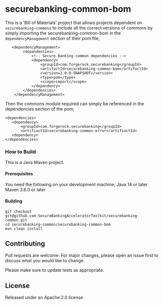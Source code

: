 # securebanking-common-bom



This is a 'Bill of Materials' project that allows projects dependent on `securebanking-commons` to include all the correct versions of commons by simply importing the securebanking-common-bom in the `dependencyManagement` section of their pom file;

```
   <dependencyManagement>
        <dependencies>
            <!-- Secure Banking common dependencies -->
            <dependency>
                <groupId>com.forgerock.securebanking</groupId>
                <artifactId>securebanking-common-bom</artifactId>
                <version>1.0.0-SNAPSHOT</version>
                <type>pom</type>
                <scope>import</scope>
            </dependency>
        </dependencies>
    </dependencyManagement>
```



Then the commons module required can simply be referenced in the dependencies section of the pom;

```
<dependencies>
   <dependency>
       <groupId>com.forgerock.securebanking</groupId>
       <artifiactId>securebanking-common-error</artifiactId>
   <dependency>
</dependencies>
```

### How to Build

This is a Java Maven project. 

#### Prerequisites

You need the following on your development machine;
Java 14 or later
Maven 3.6.0 or later

#### Building

```
git checkout git@github.com:SecureBankingAcceleratorToolkit/securebanking-common.git
cd securebanking-common/securebanking-common-bom
mvn clean install
```

## Contributing

Pull requests are welcome. For major changes, please open an issue first to discuss what you would like to change.

Please make sure to update tests as appropriate.

## License 

Released under an Apache 2.0 license